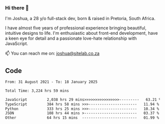 ### Hi there 👋

I'm Joshua, a 28 y/o full-stack dev, born & raised in Pretoria, South Africa. 

I have almost five years of professional experience bringing beautiful, intuitive designs to life. I'm enthusiastic about front-end development, have a keen eye for detail and a passionate love-hate relationship with JavaScript.

📫 You can reach me on: joshua@sitelab.co.za

## **Code**

<!--START_SECTION:waka-->

```txt
From: 31 August 2021 - To: 18 January 2025

Total Time: 3,224 hrs 59 mins

JavaScript         2,038 hrs 29 mins>>>>>>>>>>>>>>>>---------   63.21 %
TypeScript         384 hrs 58 mins >>>----------------------   11.94 %
Python             333 hrs 25 mins >>>----------------------   10.34 %
JSON               108 hrs 44 mins >------------------------   03.37 %
Other              64 hrs 15 mins  -------------------------   01.99 %
```

<!--END_SECTION:waka-->
